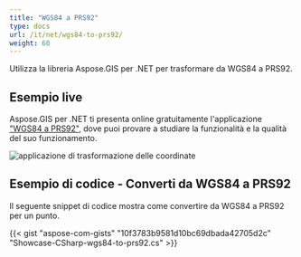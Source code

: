 ```yaml
---
title: "WGS84 a PRS92"
type: docs
url: /it/net/wgs84-to-prs92/
weight: 60
---
```


Utilizza la libreria Aspose.GIS per .NET per trasformare da WGS84 a PRS92.

## **Esempio live**

Aspose.GIS per .NET ti presenta online gratuitamente l'applicazione ["WGS84 a PRS92"](https://products.aspose.app/gis/transformation/wgs84-to-prs92), dove puoi provare a studiare la funzionalità e la qualità del suo funzionamento.

![applicazione di trasformazione delle coordinate](transform-coordinates.png)

## **Esempio di codice - Converti da WGS84 a PRS92**

Il seguente snippet di codice mostra come convertire da WGS84 a PRS92 per un punto.

{{< gist "aspose-com-gists" "10f3783b9581d10bc69dbada42705d2c" "Showcase-CSharp-wgs84-to-prs92.cs" >}}
